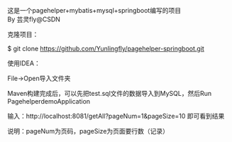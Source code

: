 这是一个pagehelper+mybatis+mysql+springboot编写的项目<br/>
By 芸灵fly@CSDN

克隆项目：

$ git clone https://github.com/Yunlingfly/pagehelper-springboot.git

使用IDEA：

File->Open导入文件夹

Maven构建完成后，可以先把test.sql文件的数据导入到MySQL，然后Run PagehelperdemoApplication

输入：http://localhost:8081/getAll?pageNum=1&pageSize=10 即可看到结果

说明：pageNum为页码，pageSize为页面要行数（记录）